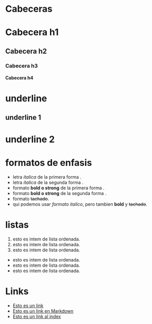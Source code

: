 # Cabeceras
# Cabecera h1
## Cabecera h2
### Cabecera h3
#### Cabecera h4

# underline
underline 1
----------


underline 2
==========

# formatos de enfasis

- letra *italica* de la primera forma .
- letra _italica_ de la segunda forma .
- formato **bold o strong** de la primera forma .
- formato __bold o strong__ de la segunda forma .
- formato ~~tachado~~.
- qui podemos usar *formato italico*, pero tambien **bold** y ~~tachado~~.

# listas
1. esto es intem de lista ordenada.
2. esto es intem de lista ordenada.
3. esto es intem de lista ordenada.
- esto es intem de lista ordenada.
- esto es intem de lista ordenada.
- esto es intem de lista ordenada.

# Links
- <a href="http://wwww.google.com">Esto es un link</a>
- [Esto es un link en Markdown]("http://www.google.com")
- [Esto es un link al index](index.html)

